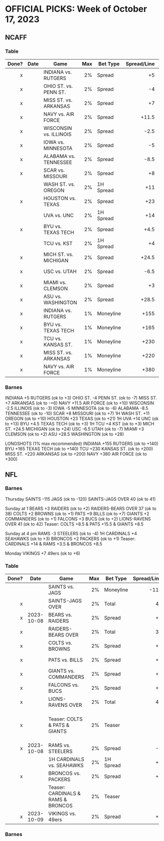 # OFFICIAL PICKS: Week of October 17, 2023

## NCAFF

### Table

| Done? | Date | Game                   |  Max | Bet Type  | Spread/Line | Notes      |
| ----: | ---- | ---------------------- | ---: | --------- | ----------: | ---------- |
|     x |      | INDIANA vs. RUTGERS    |   2% | Spread    |          +5 | ok to +3   |
|     x |      | OHIO ST. vs. PENN ST.  |   2% | Spread    |          -4 | ok to -7   |
|     x |      | MISS ST. vs. ARKANSAS  |   2% | Spread    |          +7 | ok to -6   |
|     x |      | NAVY vs. AIR FORCE     |   2% | Spread    |       +11.5 | ok to +10  |
|     x |      | WISCONSIN vs. ILLINOIS |   2% | Spread    |        -2.5 | ok to -3   |
|     x |      | IOWA vs. MINNESOTA     |   2% | Spread    |          -5 | ok to -6   |
|     x |      | ALABAMA vs. TENNESSEE  |   2% | Spread    |        -8.5 | ok to -10  |
|     x |      | SCAR vs. MISSOURI      |   2% | Spread    |          +8 | ok to +7   |
|       |      | WASH ST. vs. OREGON    |   2% | 1H Spread |         +11 | ok to +10  |
|     x |      | HOUSTON vs. TEXAS      |   2% | Spread    |         +23 | ok to +21  |
|       |      | UVA vs. UNC            |   2% | 1H Spread |         +14 | ok to +13  |
|     x |      | BYU vs. TEXAS TECH     |   2% | Spread    |        +4.5 | ok to +3   |
|       |      | TCU vs. KST            |   2% | 1H Spread |          +4 | ok to +3   |
|     x |      | MICH ST. vs. MICHIGAN  |   2% | Spread    |       +24.5 | ok to +24  |
|     x |      | USC vs. UTAH           |   2% | Spread    |        -6.5 | ok to -7   |
|     x |      | MIAMI vs. CLEMSON      |   2% | Spread    |          +3 | ok to +2   |
|     x |      | ASU vs. WASHINGTON     |   2% | Spread    |       +28.5 | ok to +28  |
|     x |      | INDIANA vs. RUTGERS    |   1% | Moneyline |        +155 | ok to +140 |
|     x |      | BYU vs. TEXAS TECH     |   1% | Moneyline |        +165 | ok to +140 |
|     x |      | TCU vs. KANSAS ST.     |   1% | Moneyline |        +230 | ok to +200 |
|     x |      | MISS ST. vs. ARKANSAS  |   1% | Moneyline |        +220 | ok to +200 |
|     x |      | NAVY vs. AIR FORCE     |   1% | Moneyline |        +380 | ok to +300 |

### Barnes

INDIANA +5 RUTGERS (ok to +3)
OHIO ST. -4 PENN ST. (ok to -7)
MISS ST. +7 ARKANSAS (ok to -+6)
NAVY +11.5 AIR FORCE (ok to +10)
WISCONSIN -2.5 ILLINOIS (ok to -3)
IOWA -5 MINNESOTA (ok to -6)
ALABAMA -8.5 TENNESSEE (ok to -10)
SCAR +8 MISSOURI (ok to +7)
1H WASH ST. +11 OREGON (ok to +10)
HOUSTON +23 TEXAS (ok to +21)
1H UVA +14 UNC (ok to +13)
BYU +4.5 TEXAS TECH (ok to +3)
1H TCU +4 KST (ok to +3)
MICH ST. +24.5 MICHIGAN (ok to +24)
USC -6.5 UTAH (ok to -7)
MIAMI +3 CLEMSON (ok to +2)
ASU +28.5 WASHINGTON (ok to +28)

LONGSHOTS (1% max recommended)
INDIANA +155 RUTGERS (ok to +140)
BYU +165 TEXAS TECH (ok to +140)
TCU +230 KANSAS ST. (ok to +200)
MISS ST. +220 ARKANSAS (ok to +200)
NAVY +380 AIR FORCE (ok to +300)

## NFL

### Barnes

Thursday
SAINTS -115 JAGS (ok to -120)
SAINTS-JAGS OVER 40 (ok to 41)

Sunday at 1
BEARS +3 RAIDERS (ok to +2)
RAIDERS-BEARS OVER 37 (ok to 38)
COLTS +2 BROWNS (ok to +1)
PATS +9 BILLS (ok to +7)
GIANTS +2 COMMANDERS (ok to +1)
FALCONS +3 BUCS (ok to +2)
LIONS-RAVENS OVER 41 (ok to 42)
Teaser: COLTS +8.5 & PATS +15.5 & GIANTS +8.5

Sunday at 4 pm
RAMS -3 STEELERS (ok to -4)
1H CARDINALS +4 SEAHAWKS (ok to +3)
BRONCOS +2 PACKERS (ok to +1)
Teaser: CARDINALS +14 & RAMS +3.5 & BRONCOS +8.5

Monday
VIKINGS +7 49ers (ok to +6)

### Table

| Done? | Date       | Game                               |  Max | Bet Type  | Spread/Line | Notes               |
| ----: | ---------- | ---------------------------------- | ---: | --------- | ----------: | ------------------- |
|       |            | SAINTS vs. JAGS                    |   2% | Moneyline |        -115 | ok to -120          |
|     x |            | SAINTS-JAGS OVER                   |   2% | Total     |          40 | ok to 41            |
|     x | 2023-10-08 | BEARS vs. RAIDERS                  |   2% | Spread    |          +3 | ok to +2            |
|     x |            | RAIDERS-BEARS OVER                 |   2% | Total     |          37 | ok to 38            |
|     x |            | COLTS vs. BROWNS                   |   2% | Spread    |          +2 | ok to +1            |
|     x |            | PATS vs. BILLS                     |   2% | Spread    |          +9 | ok to +7            |
|     x |            | GIANTS vs. COMMANDERS              |   2% | Spread    |          +2 | ok to +1            |
|     x |            | FALCONS vs. BUCS                   |   2% | Spread    |          +3 | ok to +2            |
|     x |            | LIONS-RAVENS OVER                  |   2% | Total     |          41 | ok to 42            |
|     x |            | Teaser: COLTS & PATS & GIANTS      |   2% | Teaser    |             | +8.5 & +15.5 & +8.5 |
|     x | 2023-10-08 | RAMS vs. STEELERS                  |   2% | Spread    |          -3 | ok to -4            |
|       |            | 1H CARDINALS vs. SEAHAWKS          |   2% | 1H Spread |          +4 | ok to +3            |
|     x |            | BRONCOS vs. PACKERS                |   2% | Spread    |          +2 | ok to +1            |
|       |            | Teaser: CARDINALS & RAMS & BRONCOS |   2% | Teaser    |             | +14 & +3.5 & +8.5   |
|     x | 2023-10-09 | VIKINGS vs. 49ers                  |   2% | Spread    |          +7 | ok to +6            |


### Barnes